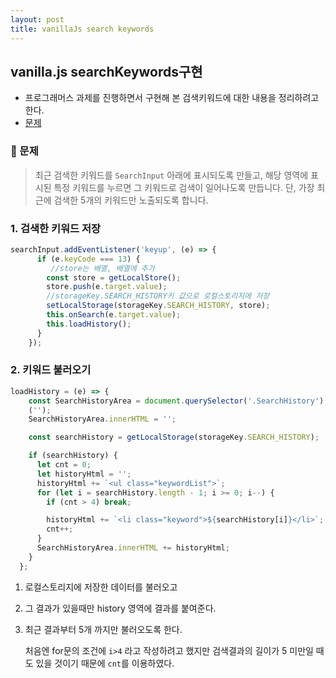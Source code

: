 ```yaml
---
layout: post
title: vanillaJs search keywords
---
```




## vanilla.js searchKeywords구현 ##




- 프로그래머스 과제를 진행하면서 구현해 본 검색키워드에 대한 내용을 정리하려고 한다.
- [문제](https://programmers.co.kr/skill_check_assignments/4)



### 🌈 문제

>최근 검색한 키워드를 `SearchInput` 아래에 표시되도록 만들고, 해당 영역에 표시된 특정 키워드를 누르면 그 키워드로 검색이 일어나도록 만듭니다. 단, 가장 최근에 검색한 5개의 키워드만 노출되도록 합니다.





### 1. 검색한 키워드 저장

```js
searchInput.addEventListener('keyup', (e) => {
      if (e.keyCode === 13) {
         //store는 배열, 배열에 추가
        const store = getLocalStore();
        store.push(e.target.value);
        //storageKey.SEARCH_HISTORY키 값으로 로컬스토리지에 저장
        setLocalStorage(storageKey.SEARCH_HISTORY, store); 
        this.onSearch(e.target.value);
        this.loadHistory();
      }
    });
```







### 2. 키워드 불러오기

```js
loadHistory = (e) => {
    const SearchHistoryArea = document.querySelector('.SearchHistory');
    ('');
    SearchHistoryArea.innerHTML = '';

    const searchHistory = getLocalStorage(storageKey.SEARCH_HISTORY);

    if (searchHistory) {
      let cnt = 0;
      let historyHtml = '';
      historyHtml += `<ul class="keywordList">`;
      for (let i = searchHistory.length - 1; i >= 0; i--) {
        if (cnt > 4) break;

        historyHtml += `<li class="keyword">${searchHistory[i]}</li>`;
        cnt++;
      }
      SearchHistoryArea.innerHTML += historyHtml;
    }
  };
```

1. 로컬스토리지에 저장한 데이터를 불러오고

2. 그 결과가 있을때만 history 영역에 결과를 붙여준다.

3. 최근 결과부터 5개 까지만 불러오도록 한다. 

   처음엔 for문의 조건에 ```i>4``` 라고 작성하려고 했지만 검색결과의 길이가 5 미만일 때도 있을 것이기 때문에 ```cnt```를 이용하였다. 
